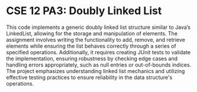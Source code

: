 # CSE 12 PA3: Doubly Linked List
This code implements a generic doubly linked list structure similar to Java’s LinkedList, allowing for the storage and manipulation of elements. The assignment involves writing the functionality to add, remove, and retrieve elements while ensuring the list behaves correctly through a series of specified operations. Additionally, it requires creating JUnit tests to validate the implementation, ensuring robustness by checking edge cases and handling errors appropriately, such as null entries or out-of-bounds indices. The project emphasizes understanding linked list mechanics and utilizing effective testing practices to ensure reliability in the data structure's operations.
